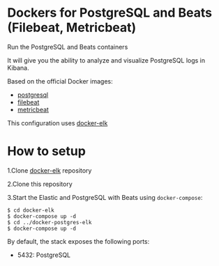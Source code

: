 # Dockers for PostgreSQL and Beats (Filebeat, Metricbeat)

Run the PostgreSQL and Beats containers

It will give you the ability to analyze and visualize PostgreSQL logs in Kibana.

Based on the official Docker images:

* [postgresql](https://github.com/docker-library/postgres)
* [filebeat](https://github.com/elastic/beats-docker)
* [metricbeat](https://github.com/elastic/beats-docker)

This configuration uses [docker-elk](https://github.com/tartemov/docker-elk.git)

# How to setup 

1.Clone [docker-elk](https://github.com/tartemov/docker-elk.git) repository

2.Clone this repository

3.Start the Elastic and PostgreSQL with Beats using `docker-compose`:

```console
$ cd docker-elk
$ docker-compose up -d
$ cd ../docker-postgres-elk
$ docker-compose up -d
```

By default, the stack exposes the following ports:
* 5432: PostgreSQL 
